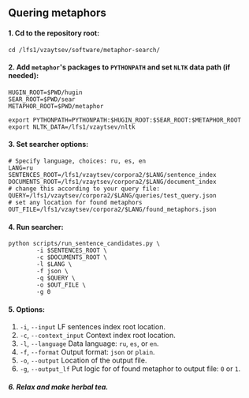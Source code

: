 ## Quering metaphors

#### 1. Cd to the repository root:

```
cd /lfs1/vzaytsev/software/metaphor-search/
```

#### 2. Add `metaphor`'s packages to `PYTHONPATH` and set `NLTK` data path (if needed):

```
HUGIN_ROOT=$PWD/hugin
SEAR_ROOT=$PWD/sear
METAPHOR_ROOT=$PWD/metaphor

export PYTHONPATH=PYTHONPATH:$HUGIN_ROOT:$SEAR_ROOT:$METAPHOR_ROOT
export NLTK_DATA=/lfs1/vzaytsev/nltk

```

#### 3. Set searcher options:

```
# Specify language, choices: ru, es, en
LANG=ru
SENTENCES_ROOT=/lfs1/vzaytsev/corpora2/$LANG/sentence_index
DOCUMENTS_ROOT=/lfs1/vzaytsev/corpora2/$LANG/document_index
# change this according to your query file:
QUERY=/lfs1/vzaytsev/corpora2/$LANG/queries/test_query.json
# set any location for found metaphors
OUT_FILE=/lfs1/vzaytsev/corpora2/$LANG/found_metaphors.json
```

#### 4. Run searcher:

```
python scripts/run_sentence_candidates.py \
		-i $SENTENCES_ROOT \
		-c $DOCUMENTS_ROOT \
		-l $LANG \
		-f json \
		-q $QUERY \
		-o $OUT_FILE \
		-g 0
```

#### 5. Options:

 1. `-i`, `--input` 			LF sentences index root location.
 2. `-c`, `--context_input`	Context index root location.
 3. `-l`, `--language`			Data language: `ru`, `es`, or `en`.
 4. `-f`, `--format`			Output format: `json` or `plain`.
 5. `-o`, `--output`			Location of the output file.
 6. `-g`, `--output_lf`			Put logic for of found metaphor to output file: `0` or `1`.


##### 6. Relax and make herbal tea.
